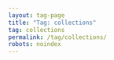 ```yaml
---
layout: tag-page
title: "Tag: collections"
tag: collections
permalink: /tag/collections/
robots: noindex
---
```

